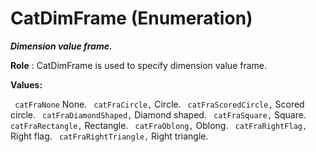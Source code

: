 # CatDimFrame (Enumeration)

**_Dimension value frame._**

**Role** : CatDimFrame is used to specify dimension value frame.

**Values:**

` catFraNone`      None.
` catFraCircle,`      Circle.
` catFraScoredCircle,`      Scored circle.
` catFraDiamondShaped,`      Diamond shaped.
` catFraSquare,`      Square.
` catFraRectangle,`      Rectangle.
` catFraOblong,`      Oblong.
` catFraRightFlag,`      Right flag.
` catFraRightTriangle,`      Right triangle.